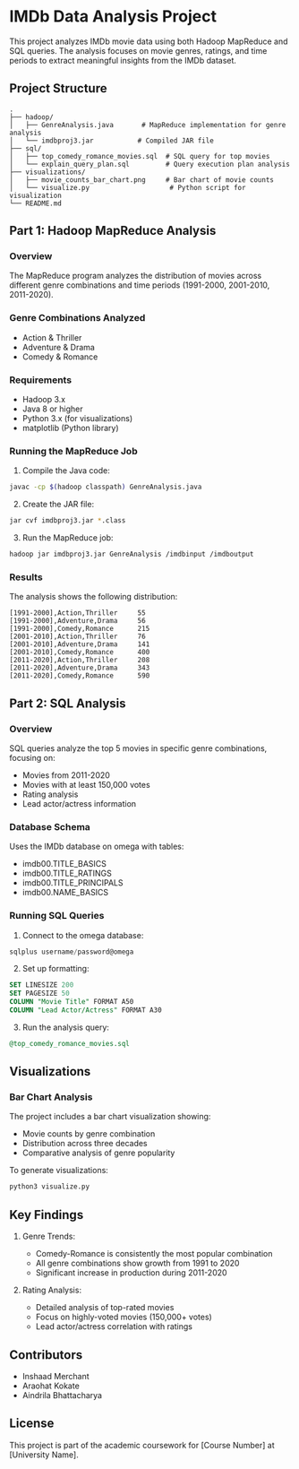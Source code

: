 # IMDb Data Analysis Project

This project analyzes IMDb movie data using both Hadoop MapReduce and SQL queries. The analysis focuses on movie genres, ratings, and time periods to extract meaningful insights from the IMDb dataset.

## Project Structure

```
.
├── hadoop/
│   ├── GenreAnalysis.java       # MapReduce implementation for genre analysis
│   └── imdbproj3.jar           # Compiled JAR file
├── sql/
│   ├── top_comedy_romance_movies.sql  # SQL query for top movies
│   └── explain_query_plan.sql         # Query execution plan analysis
├── visualizations/
│   ├── movie_counts_bar_chart.png     # Bar chart of movie counts
│   └── visualize.py                    # Python script for visualization
└── README.md
```

## Part 1: Hadoop MapReduce Analysis

### Overview
The MapReduce program analyzes the distribution of movies across different genre combinations and time periods (1991-2000, 2001-2010, 2011-2020).

### Genre Combinations Analyzed
- Action & Thriller
- Adventure & Drama
- Comedy & Romance

### Requirements
- Hadoop 3.x
- Java 8 or higher
- Python 3.x (for visualizations)
- matplotlib (Python library)

### Running the MapReduce Job

1. Compile the Java code:
```bash
javac -cp $(hadoop classpath) GenreAnalysis.java
```

2. Create the JAR file:
```bash
jar cvf imdbproj3.jar *.class
```

3. Run the MapReduce job:
```bash
hadoop jar imdbproj3.jar GenreAnalysis /imdbinput /imdboutput
```

### Results
The analysis shows the following distribution:
```
[1991-2000],Action,Thriller     55
[1991-2000],Adventure,Drama     56
[1991-2000],Comedy,Romance      215
[2001-2010],Action,Thriller     76
[2001-2010],Adventure,Drama     141
[2001-2010],Comedy,Romance      400
[2011-2020],Action,Thriller     208
[2011-2020],Adventure,Drama     343
[2011-2020],Comedy,Romance      590
```

## Part 2: SQL Analysis

### Overview
SQL queries analyze the top 5 movies in specific genre combinations, focusing on:
- Movies from 2011-2020
- Movies with at least 150,000 votes
- Rating analysis
- Lead actor/actress information

### Database Schema
Uses the IMDb database on omega with tables:
- imdb00.TITLE_BASICS
- imdb00.TITLE_RATINGS
- imdb00.TITLE_PRINCIPALS
- imdb00.NAME_BASICS

### Running SQL Queries

1. Connect to the omega database:
```sql
sqlplus username/password@omega
```

2. Set up formatting:
```sql
SET LINESIZE 200
SET PAGESIZE 50
COLUMN "Movie Title" FORMAT A50
COLUMN "Lead Actor/Actress" FORMAT A30
```

3. Run the analysis query:
```sql
@top_comedy_romance_movies.sql
```

## Visualizations

### Bar Chart Analysis
The project includes a bar chart visualization showing:
- Movie counts by genre combination
- Distribution across three decades
- Comparative analysis of genre popularity

To generate visualizations:
```bash
python3 visualize.py
```

## Key Findings

1. Genre Trends:
   - Comedy-Romance is consistently the most popular combination
   - All genre combinations show growth from 1991 to 2020
   - Significant increase in production during 2011-2020

2. Rating Analysis:
   - Detailed analysis of top-rated movies
   - Focus on highly-voted movies (150,000+ votes)
   - Lead actor/actress correlation with ratings

## Contributors
- Inshaad Merchant
- Araohat Kokate
- Aindrila Bhattacharya

## License
This project is part of the academic coursework for [Course Number] at [University Name].
